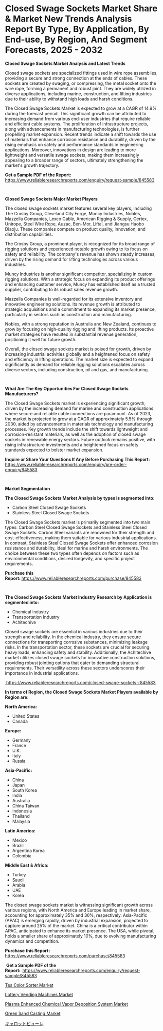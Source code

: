 <p><h1>Closed Swage Sockets Market Share & Market New Trends Analysis Report By Type, By Application, By End-use, By Region, And Segment Forecasts, 2025 - 2032</h1></p><p><strong>Closed Swage Sockets Market Analysis and Latest Trends</strong></p>
<p><p>Closed swage sockets are specialized fittings used in wire rope assemblies, providing a secure and strong connection at the ends of cables. These sockets are created by swaging, or compressing, the metal socket onto the wire rope, forming a permanent and robust joint. They are widely utilized in diverse applications, including marine, construction, and lifting industries due to their ability to withstand high loads and harsh conditions.</p><p>The Closed Swage Sockets Market is expected to grow at a CAGR of 14.9% during the forecast period. This significant growth can be attributed to increasing demand from various end-user industries that require reliable and efficient cable systems. The proliferation of infrastructure projects, along with advancements in manufacturing technologies, is further propelling market expansion. Recent trends indicate a shift towards the use of materials that enhance corrosion resistance and durability, driven by the rising emphasis on safety and performance standards in engineering applications. Moreover, innovations in design are leading to more lightweight and versatile swage sockets, making them increasingly appealing to a broader range of sectors, ultimately strengthening the market's growth trajectory.</p></p>
<p><strong>Get a Sample PDF of the Report:&nbsp;</strong> <a href="https://www.reliableresearchreports.com/enquiry/request-sample/845583?utm_campaign=38&utm_medium=2&utm_source=Github&utm_content=ia&utm_term=09042025&utm_id=closed-swage-sockets">https://www.reliableresearchreports.com/enquiry/request-sample/845583</a></p>
<p>&nbsp;</p>
<p><strong>Closed Swage Sockets Major Market Players</strong></p>
<p><p>The closed swage sockets market features several key players, including The Crosby Group, Cleveland City Forge, Muncy Industries, Nobles, Mazzella Companies, Lexco Cable, American Rigging & Supply, Certex, Unirope, Steel Wire Rope, Auzac, Ben-Mor, Liftal, and Jiangsu Haobo Diaoju. These companies compete on product quality, innovation, and distribution capabilities.</p><p>The Crosby Group, a prominent player, is recognized for its broad range of rigging solutions and experienced notable growth owing to its focus on safety and reliability. The company's revenue has shown steady increases, driven by the rising demand for lifting technologies across various industries. </p><p>Muncy Industries is another significant competitor, specializing in custom rigging solutions. With a strategic focus on expanding its product offerings and enhancing customer service, Muncy has established itself as a trusted supplier, contributing to its robust sales revenue growth.</p><p>Mazzella Companies is well-regarded for its extensive inventory and innovative engineering solutions. Its revenue growth is attributed to strategic acquisitions and a commitment to expanding its market presence, particularly in sectors such as construction and manufacturing.</p><p>Nobles, with a strong reputation in Australia and New Zealand, continues to grow by focusing on high-quality rigging and lifting products. Its proactive market strategies have resulted in substantial revenue generation, positioning it well for future growth.</p><p>Overall, the closed swage sockets market is poised for growth, driven by increasing industrial activities globally and a heightened focus on safety and efficiency in lifting operations. The market size is expected to expand significantly as demand for reliable rigging solutions escalates across diverse sectors, including construction, oil and gas, and manufacturing.</p></p>
<p>&nbsp;</p>
<p><strong>What Are The Key Opportunities For Closed Swage Sockets Manufacturers?</strong></p>
<p><p>The Closed Swage Sockets market is experiencing significant growth, driven by the increasing demand for marine and construction applications where secure and reliable cable connections are paramount. As of 2023, the market is projected to grow at a CAGR of approximately 5.5% through 2030, aided by advancements in materials technology and manufacturing processes. Key growth trends include the shift towards lightweight and corrosion-resistant materials, as well as the adoption of closed swage sockets in renewable energy sectors. Future outlook remains positive, with rising infrastructure investments and a heightened focus on safety standards expected to bolster market expansion.</p></p>
<p><strong>Inquire or Share Your Questions If Any Before Purchasing This Report:</strong> <a href="https://www.reliableresearchreports.com/enquiry/pre-order-enquiry/845583?utm_campaign=38&utm_medium=2&utm_source=Github&utm_content=ia&utm_term=09042025&utm_id=closed-swage-sockets">https://www.reliableresearchreports.com/enquiry/pre-order-enquiry/845583</a></p>
<p>&nbsp;</p>
<p><strong>Market Segmentation</strong></p>
<p><strong>The Closed Swage Sockets Market Analysis by types is segmented into:</strong></p>
<p><ul><li>Carbon Steel Closed Swage Sockets</li><li>Stainless Steel Closed Swage Sockets</li></ul></p>
<p><p>The Closed Swage Sockets market is primarily segmented into two main types: Carbon Steel Closed Swage Sockets and Stainless Steel Closed Swage Sockets. Carbon Steel variants are renowned for their strength and cost-effectiveness, making them suitable for various industrial applications. In contrast, Stainless Steel Closed Swage Sockets offer enhanced corrosion resistance and durability, ideal for marine and harsh environments. The choice between these two types often depends on factors such as environmental conditions, desired longevity, and specific project requirements.</p></p>
<p><strong>Purchase this Report:&nbsp;</strong><a href="https://www.reliableresearchreports.com/purchase/845583?utm_campaign=38&utm_medium=2&utm_source=Github&utm_content=ia&utm_term=09042025&utm_id=closed-swage-sockets">https://www.reliableresearchreports.com/purchase/845583</a></p>
<p>&nbsp;</p>
<p><strong>The Closed Swage Sockets Market Industry Research by Application is segmented into:</strong></p>
<p><ul><li>Chemical Industry</li><li>Transportation Industry</li><li>Achitechive</li></ul></p>
<p><p>Closed swage sockets are essential in various industries due to their strength and reliability. In the chemical industry, they ensure secure connections for transporting corrosive substances, minimizing leakage risks. In the transportation sector, these sockets are crucial for securing heavy loads, enhancing safety and stability. Additionally, the Achitechive market utilizes closed swage sockets for innovative construction solutions, providing robust jointing options that cater to demanding structural requirements. Their versatility across these sectors underscores their importance in industrial applications.</p></p>
<p><a href="https://www.reliableresearchreports.com/closed-swage-sockets-r845583?utm_campaign=38&utm_medium=2&utm_source=Github&utm_content=ia&utm_term=09042025&utm_id=closed-swage-sockets">&nbsp;https://www.reliableresearchreports.com/closed-swage-sockets-r845583</a></p>
<p><strong>In terms of Region, the Closed Swage Sockets Market Players available by Region are:</strong></p>
<p>
    <p> <strong> North America: </strong>
        <ul>
            <li>United States</li>
            <li>Canada</li>
        </ul>
        </p> 
    <p> <strong> Europe: </strong>
        <ul>
            <li>Germany</li>
            <li>France</li>
            <li>U.K.</li>
            <li>Italy</li>
            <li>Russia</li>
        </ul>
        </p> 
    <p> <strong> Asia-Pacific: </strong>
        <ul>
            <li>China</li>
            <li>Japan</li>
            <li>South Korea</li>
            <li>India</li>
            <li>Australia</li>
            <li>China Taiwan</li>
            <li>Indonesia</li>
            <li>Thailand</li>
            <li>Malaysia</li>
        </ul>
        </p> 
    <p> <strong> Latin America: </strong>
        <ul>
            <li>Mexico</li>
            <li>Brazil</li>
            <li>Argentina Korea</li>
            <li>Colombia</li>
        </ul>
        </p> 
    <p> <strong> Middle East & Africa: </strong>
        <ul>
            <li>Turkey</li>
            <li>Saudi</li>
            <li>Arabia</li>
            <li>UAE</li>
            <li>Korea</li>
        </ul>
    </p>
    </p>
<p><p>The closed swage sockets market is witnessing significant growth across various regions, with North America and Europe leading in market share, accounting for approximately 35% and 30%, respectively. Asia-Pacific (APAC) is emerging rapidly, driven by industrial expansion, projected to capture around 25% of the market. China is a critical contributor within APAC, anticipated to enhance its market presence. The USA, while pivotal, holds a smaller share of approximately 10%, due to evolving manufacturing dynamics and competition.</p></p>
<p><strong>Purchase this Report: </strong><a href="https://www.reliableresearchreports.com/purchase/845583?utm_campaign=38&utm_medium=2&utm_source=Github&utm_content=ia&utm_term=09042025&utm_id=closed-swage-sockets">https://www.reliableresearchreports.com/purchase/845583</a></p>
<p>&nbsp;<strong>Get a Sample PDF of the Report:&nbsp;&nbsp;</strong><a href="https://www.reliableresearchreports.com/enquiry/request-sample/845583?utm_campaign=38&utm_medium=2&utm_source=Github&utm_content=ia&utm_term=09042025&utm_id=closed-swage-sockets">https://www.reliableresearchreports.com/enquiry/request-sample/845583</a></p>
<p><strong></strong></p>
<p><p><a href="https://github.com/akitamegge65/Market-Research-Report-List-1/blob/main/tea-color-sorter-market.md?utm_campaign=38&utm_medium=2&utm_source=Github&utm_content=ia&utm_term=09042025&utm_id=closed-swage-sockets">Tea Color Sorter Market</a></p><p><a href="https://github.com/gummaarmel83/Market-Research-Report-List-1/blob/main/lottery-vending-machines-market.md?utm_campaign=38&utm_medium=2&utm_source=Github&utm_content=ia&utm_term=09042025&utm_id=closed-swage-sockets">Lottery Vending Machines Market</a></p><p><a href="https://github.com/widlerumland/Market-Research-Report-List-1/blob/main/plasma-enhanced-chemical-vapor-deposition-system-market.md?utm_campaign=38&utm_medium=2&utm_source=Github&utm_content=ia&utm_term=09042025&utm_id=closed-swage-sockets">Plasma Enhanced Chemical Vapor Deposition System Market</a></p><p><a href="https://github.com/uldularido/Market-Research-Report-List-1/blob/main/green-sand-casting-market.md?utm_campaign=38&utm_medium=2&utm_source=Github&utm_content=ia&utm_term=09042025&utm_id=closed-swage-sockets">Green Sand Casting Market</a></p><p><a href="https://github.com/mohamedbakry57/Market-Research-Report-List-7/blob/main/767940854048.md?utm_campaign=38&utm_medium=2&utm_source=Github&utm_content=ia&utm_term=09042025&utm_id=closed-swage-sockets">キャロットピューレ</a></p></p>